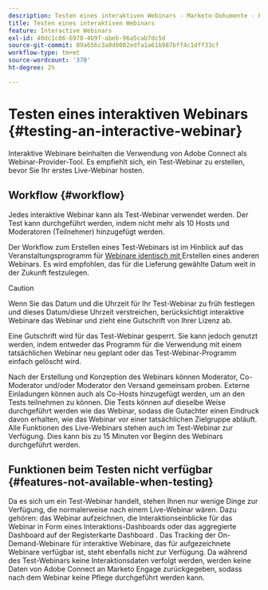 ```yaml
---
description: Testen eines interaktiven Webinars - Marketo-Dokumente - Produktdokumentation
title: Testen eines interaktiven Webinars
feature: Interactive Webinars
exl-id: 40dc1c86-6978-4b9f-abeb-96a5cab7dc5d
source-git-commit: 09a656c3a0d0002edfa1a61b987bff4c1dff33cf
workflow-type: tm+mt
source-wordcount: '370'
ht-degree: 2%

---
```


# Testen eines interaktiven Webinars {#testing-an-interactive-webinar}

Interaktive Webinare beinhalten die Verwendung von Adobe Connect als Webinar-Provider-Tool. Es empfiehlt sich, ein Test-Webinar zu erstellen, bevor Sie Ihr erstes Live-Webinar hosten.

## Workflow {#workflow}

Jedes interaktive Webinar kann als Test-Webinar verwendet werden. Der Test kann durchgeführt werden, indem nicht mehr als 10 Hosts und Moderatoren (Teilnehmer) hinzugefügt werden.

Der Workflow zum Erstellen eines Test-Webinars ist im Hinblick auf das Veranstaltungsprogramm für [ Webinare identisch mit ](/help/marketo/product-docs/demand-generation/events/interactive-webinars/create-an-interactive-webinar.md) Erstellen eines anderen Webinars. Es wird empfohlen, das für die Lieferung gewählte Datum weit in der Zukunft festzulegen.

>[!CAUTION]
>
>Wenn Sie das Datum und die Uhrzeit für Ihr Test-Webinar zu früh festlegen und dieses Datum/diese Uhrzeit verstreichen, berücksichtigt interaktive Webinare das Webinar und zieht eine Gutschrift von Ihrer Lizenz ab.

Eine Gutschrift wird für das Test-Webinar gesperrt. Sie kann jedoch genutzt werden, indem entweder das Programm für die Verwendung mit einem tatsächlichen Webinar neu geplant oder das Test-Webinar-Programm einfach gelöscht wird.

Nach der Erstellung und Konzeption des Webinars können Moderator, Co-Moderator und/oder Moderator den Versand gemeinsam proben. Externe Einladungen können auch als Co-Hosts hinzugefügt werden, um an den Tests teilnehmen zu können. Die Tests können auf dieselbe Weise durchgeführt werden wie das Webinar, sodass die Gutachter einen Eindruck davon erhalten, wie das Webinar vor einer tatsächlichen Zielgruppe abläuft. Alle Funktionen des Live-Webinars stehen auch im Test-Webinar zur Verfügung. Dies kann bis zu 15 Minuten vor Beginn des Webinars durchgeführt werden.

## Funktionen beim Testen nicht verfügbar {#features-not-available-when-testing}

Da es sich um ein Test-Webinar handelt, stehen Ihnen nur wenige Dinge zur Verfügung, die normalerweise nach einem Live-Webinar wären. Dazu gehören: das Webinar aufzeichnen, die Interaktionseinblicke für das Webinar in Form eines Interaktions-Dashboards oder das aggregierte Dashboard auf der Registerkarte Dashboard . Das Tracking der On-Demand-Webinare für interaktive Webinare, das für aufgezeichnete Webinare verfügbar ist, steht ebenfalls nicht zur Verfügung. Da während des Test-Webinars keine Interaktionsdaten verfolgt werden, werden keine Daten von Adobe Connect an Marketo Engage zurückgegeben, sodass nach dem Webinar keine Pflege durchgeführt werden kann.
